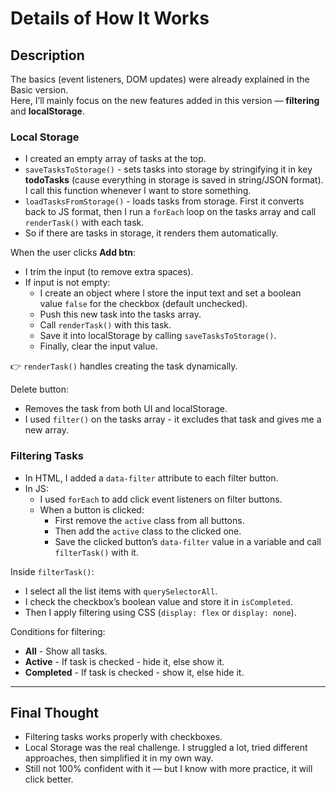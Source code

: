 # Details of How It Works

## Description

The basics (event listeners, DOM updates) were already explained in the Basic version.  
Here, I’ll mainly focus on the new features added in this version — **filtering** and **localStorage**.

### Local Storage

-   I created an empty array of tasks at the top.
-   `saveTasksToStorage()` - sets tasks into storage by stringifying it in key **todoTasks** (cause everything in storage is saved in string/JSON format). I call this function whenever I want to store something.
-   `loadTasksFromStorage()` - loads tasks from storage. First it converts back to JS format, then I run a `forEach` loop on the tasks array and call `renderTask()` with each task.
-   So if there are tasks in storage, it renders them automatically.

When the user clicks **Add btn**:

-   I trim the input (to remove extra spaces).
-   If input is not empty:
    -   I create an object where I store the input text and set a boolean value `false` for the checkbox (default unchecked).
    -   Push this new task into the tasks array.
    -   Call `renderTask()` with this task.
    -   Save it into localStorage by calling `saveTasksToStorage()`.
    -   Finally, clear the input value.

👉 `renderTask()` handles creating the task dynamically.

Delete button:

-   Removes the task from both UI and localStorage.
-   I used `filter()` on the tasks array - it excludes that task and gives me a new array.

### Filtering Tasks

-   In HTML, I added a `data-filter` attribute to each filter button.
-   In JS:
    -   I used `forEach` to add click event listeners on filter buttons.
    -   When a button is clicked:
        -   First remove the `active` class from all buttons.
        -   Then add the `active` class to the clicked one.
        -   Save the clicked button’s `data-filter` value in a variable and call `filterTask()` with it.

Inside `filterTask()`:

-   I select all the list items with `querySelectorAll`.
-   I check the checkbox’s boolean value and store it in `isCompleted`.
-   Then I apply filtering using CSS (`display: flex` or `display: none`).

Conditions for filtering:

-   **All** - Show all tasks.
-   **Active** - If task is checked - hide it, else show it.
-   **Completed** - If task is checked - show it, else hide it.

---

## Final Thought

-   Filtering tasks works properly with checkboxes.
-   Local Storage was the real challenge. I struggled a lot, tried different approaches, then simplified it in my own way.
-   Still not 100% confident with it — but I know with more practice, it will click better.
